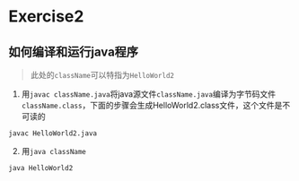 # Exercise2
## 如何编译和运行java程序
> 此处的`className`可以特指为`HelloWorld2`
1. 用`javac className.java`将java源文件`className.java`编译为字节码文件`className.class`，下面的步骤会生成HelloWorld2.class文件，这个文件是不可读的
```
javac HelloWorld2.java
```
2. 用`java className`
```
java HelloWorld2
```

